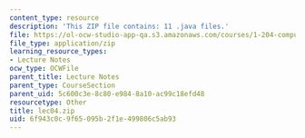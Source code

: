 ```yaml
---
content_type: resource
description: 'This ZIP file contains: 11 .java files.'
file: https://ol-ocw-studio-app-qa.s3.amazonaws.com/courses/1-204-computer-algorithms-in-systems-engineering-spring-2010/6f943c0c9f65095b2f1e499806c5ab93_lec04.zip
file_type: application/zip
learning_resource_types:
- Lecture Notes
ocw_type: OCWFile
parent_title: Lecture Notes
parent_type: CourseSection
parent_uid: 5c600c3e-8c80-e984-8a10-ac99c18efd48
resourcetype: Other
title: lec04.zip
uid: 6f943c0c-9f65-095b-2f1e-499806c5ab93
---
```


